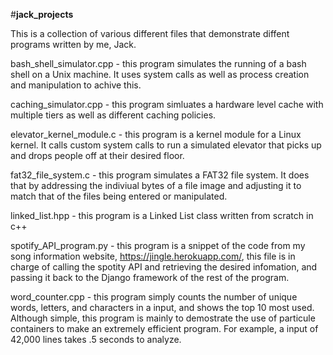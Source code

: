 #**jack_projects**

This is a collection of various different files that demonstrate diffent programs written by me, Jack. 

bash_shell_simulator.cpp - this program simulates the running of a bash shell on a Unix machine. It uses system calls as well as process creation and manipulation to achive this.

caching_simulator.cpp - this program simluates a hardware level cache with multiple tiers as well as different caching policies. 

elevator_kernel_module.c - this program is a kernel module for a Linux kernel. It calls custom system calls to run a simulated elevator that picks up and drops people off at their desired floor.

fat32_file_system.c - this program simulates a FAT32 file system. It does that by addressing the indiviual bytes of a file image and adjusting it to match that of the files being entered or manipulated.

linked_list.hpp - this program is a Linked List class written from scratch in c++

spotify_API_program.py - this program is a snippet of the code from my song information website, https://jingle.herokuapp.com/, this file is in charge of calling the spotity API and retrieving the desired infomation, and passing it back to the Django framework of the rest of the program.

word_counter.cpp - this program simply counts the number of unique words, letters, and characters in a input, and shows the top 10 most used. Although simple, this program is mainly to demostrate the use of particule containers to make an extremely efficient program. For example, a input of 42,000 lines takes .5 seconds to analyze.

